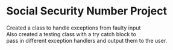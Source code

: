 # Social Security Number Project
Created a class to handle exceptions from faulty input<br/>
Also created a testing class with a try catch block to<br/> 
pass in different exception handlers and output them to the user.
